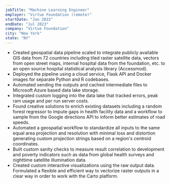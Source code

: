 ```yaml
---
jobTitle: "Machine Learning Engineer"
employer: "Virtue Foundation (remote)"
startDate: "Jan 2022"
endDate: "Jul 2023"
company: "Virtue Foundation"
city: "New York"
state: "NY"
---
```


* Created geospatial data pipeline scaled to integrate publicly available GIS data from 72 countries including tiled raster satellite data, vectors from open street maps, internal hospital data from the foundation, etc. to an open source hospital statistical analysis library (Accessmod).
* Deployed the pipeline using a cloud service, Flask API and Docker images for separate Python and R codebases.
* Automated sending the outputs and cached intermediate files to Microsoft Azure based data lake storage.
* Integrated custom logging into the data lake that tracked errors, peak ram usage and per run server costs.
* Found creative solutions to enrich existing datasets including a random forest regressor to impute gaps in health facility data and a workflow to sample from the Google directions API to inform better estimates of road speeds.
* Automated a geospatial workflow to standardize all inputs to the same equal area projection and resolution with minimal loss and distortion generating custom projection strings based on a region's centroid coordinates.
* Built custom sanity checks to measure result correlation to development and poverty indicators such as data from global health surveys and nighttime satellite illumination data.
* Created custom interactive visualizations using the raw output data. Formulated a flexible and efficient way to vectorize raster outputs in a clear way in order to work with the Carto platform.
